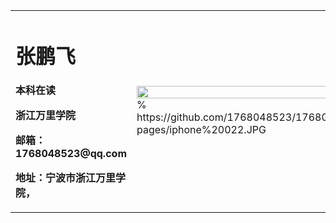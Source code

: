 <table border="0">
  <tr>
    <td width="75%">
      <h1>张鹏飞</h1>
      <p><b>本科在读</b></p>
      <p><b>浙江万里学院</b></p>
      <p><b>邮箱：1768048523@qq.com</b></p>
      <p><b>地址：宁波市浙江万里学院，
    </td>
    <td width="25%">
      <img src="/zhengjianzhao.jpg" width="100%">      % https://github.com/1768048523/1768048523.github.io/blob/gh-pages/iphone%20022.JPG
    </td>
  </tr>
</table>

